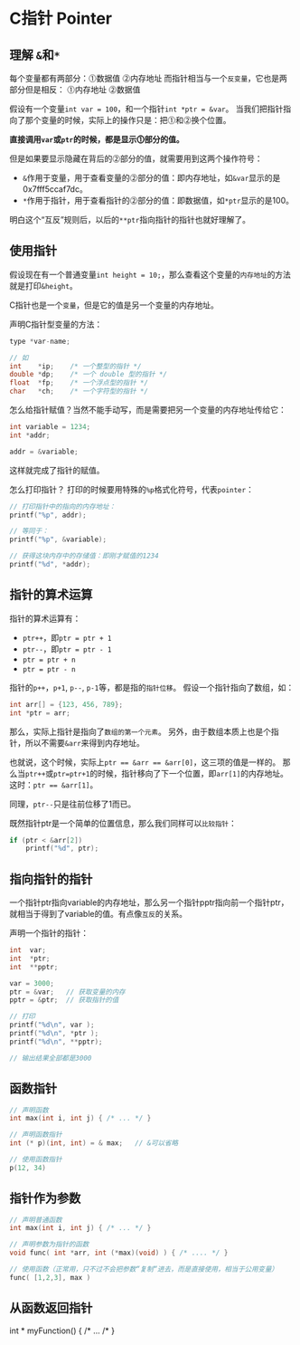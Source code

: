 # C指针 Pointer

## 理解 `&`和`*`

每个变量都有两部分：⓵数据值  ⓶内存地址
而指针相当与一个`反变量`，它也是两部分但是相反： ⓵内存地址 ⓶数据值

假设有一个变量`int var = 100`，和一个指针`int *ptr = &var`。
当我们把指针指向了那个变量的时候，实际上的操作只是：把⓵和⓶换个位置。

**直接调用`var`或`ptr`的时候，都是显示⓵部分的值。**

但是如果要显示隐藏在背后的⓶部分的值，就需要用到这两个操作符号：
- `&`作用于变量，用于查看变量的⓶部分的值：即内存地址，如`&var`显示的是0x7fff5ccaf7dc。
- `*`作用于指针，用于查看指针的⓶部分的值：即数据值，如`*ptr`显示的是100。

明白这个“互反”规则后，以后的`**ptr`指向指针的指针也就好理解了。

## 使用指针

假设现在有一个普通变量`int height = 10;`，那么查看这个变量的`内存地址`的方法就是打印`&height`。

C指针也是一个`变量`，但是它的值是另一个变量的内存地址。

声明C指针型变量的方法：
```c
type *var-name;

// 如
int    *ip;    /* 一个整型的指针 */
double *dp;    /* 一个 double 型的指针 */
float  *fp;    /* 一个浮点型的指针 */
char   *ch;    /* 一个字符型的指针 */
```

怎么给指针赋值？当然不能手动写，而是需要把另一个变量的内存地址传给它：
```c
int variable = 1234;
int *addr;

addr = &variable;
```
这样就完成了指针的赋值。

怎么打印指针？
打印的时候要用特殊的`%p`格式化符号，代表`pointer`：
```c
// 打印指针中的指向的内存地址：
printf("%p", addr);

// 等同于：
printf("%p", &variable);

// 获得这块内存中的存储值：即刚才赋值的1234
printf("%d", *addr);
```

## 指针的算术运算

指针的算术运算有：
- `ptr++`，即`ptr = ptr + 1`
- `ptr--`，即`ptr = ptr - 1`
- `ptr = ptr + n`
- `ptr = ptr - n`

指针的`p++`，`p+1`, `p--`, `p-1`等，都是指的`指针位移`。
假设一个指针指向了数组，如：
```c
int arr[] = {123, 456, 789};
int *ptr = arr;
```
那么，实际上指针是指向了`数组的第一个元素`。
另外，由于数组本质上也是个指针，所以不需要`&arr`来得到内存地址。

也就说，这个时候，实际上`ptr == &arr == &arr[0]`，这三项的值是一样的。
那么当`ptr++`或`ptr=ptr+1`的时候，指针移向了下一个位置，即`arr[1]`的内存地址。这时：`ptr == &arr[1]`。

同理，`ptr--`只是往前位移了1而已。

既然指针ptr是一个简单的位置信息，那么我们同样可以`比较指针`：
```c
if (ptr < &arr[2])
    printf("%d", ptr);
```


## 指向指针的指针

一个指针ptr指向variable的内存地址，那么另一个指针pptr指向前一个指针ptr，就相当于得到了variable的值。有点像`互反`的关系。

声明一个指针的指针：
```c
int  var;
int  *ptr;
int  **pptr;

var = 3000;
ptr = &var;   // 获取变量的内存
pptr = &ptr;  // 获取指针的值

// 打印
printf("%d\n", var );
printf("%d\n", *ptr );
printf("%d\n", **pptr);

// 输出结果全部都是3000
```


## 函数指针

```c
// 声明函数
int max(int i, int j) { /* ... */ }

// 声明函数指针
int (* p)(int, int) = & max;   // &可以省略

// 使用函数指针
p(12, 34)
```

## 指针作为参数

```c
// 声明普通函数
int max(int i, int j) { /* ... */ }

// 声明参数为指针的函数
void func( int *arr, int (*max)(void) ) { /* .... */ }

// 使用函数（正常用，只不过不会把参数“复制“进去，而是直接使用，相当于公用变量）
func( [1,2,3], max )
```

## 从函数返回指针

int * myFunction() { /* ... /* }